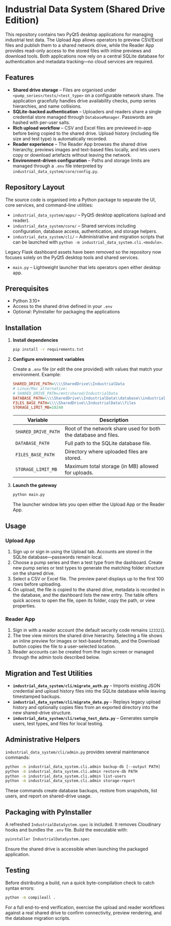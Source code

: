 # Industrial Data System (Shared Drive Edition)

This repository contains two PyQt5 desktop applications for managing
industrial test data. The Upload App allows operators to preview CSV/Excel
files and publish them to a shared network drive, while the Reader App provides
read-only access to the stored files with inline previews and download tools.
Both applications now rely on a central SQLite database for authentication and
metadata tracking—no cloud services are required.

## Features

- **Shared drive storage** – Files are organised under `<pump_series>/tests/<test_type>`
  on a configurable network share. The application gracefully handles drive
  availability checks, pump series hierarchies, and name collisions.
- **SQLite-backed authentication** – Uploaders and readers share a single
  credential store managed through `DatabaseManager`. Passwords are hashed with
  per-user salts.
- **Rich upload workflow** – CSV and Excel files are previewed in-app before
  being copied to the shared drive. Upload history (including file size and
  test type) is automatically recorded.
- **Reader experience** – The Reader App browses the shared drive hierarchy,
  previews images and text-based files locally, and lets users copy or download
  artefacts without leaving the network.
- **Environment-driven configuration** – Paths and storage limits are managed
  through a `.env` file interpreted by `industrial_data_system/core/config.py`.

## Repository Layout

The source code is organised into a Python package to separate the UI, core
services, and command-line utilities:

- `industrial_data_system/apps/` – PyQt5 desktop applications (upload and reader).
- `industrial_data_system/core/` – Shared services including configuration,
  database access, authentication, and storage helpers.
- `industrial_data_system/cli/` – Administrative and migration scripts that can
  be launched with `python -m industrial_data_system.cli.<module>`.

Legacy Flask dashboard assets have been removed so the repository now focuses
solely on the PyQt5 desktop tools and shared services.
- `main.py` – Lightweight launcher that lets operators open either desktop app.

## Prerequisites

- Python 3.10+
- Access to the shared drive defined in your `.env`
- Optional: PyInstaller for packaging the applications

## Installation

1. **Install dependencies**
   ```bash
   pip install -r requirements.txt
   ```

2. **Configure environment variables**

   Create a `.env` file (or edit the one provided) with values that match your
   environment. Example:

   ```ini
   SHARED_DRIVE_PATH=\\\\SharedDrive\\IndustrialData
   # Linux/Mac alternative:
   # SHARED_DRIVE_PATH=/mnt/shared/IndustrialData
   DATABASE_PATH=\\\\SharedDrive\\IndustrialData\\database\\industrial_data.db
   FILES_BASE_PATH=\\\\SharedDrive\\IndustrialData\\files
   STORAGE_LIMIT_MB=10240
   ```

   | Variable | Description |
   | --- | --- |
   | `SHARED_DRIVE_PATH` | Root of the network share used for both the database and files. |
   | `DATABASE_PATH` | Full path to the SQLite database file. |
   | `FILES_BASE_PATH` | Directory where uploaded files are stored. |
   | `STORAGE_LIMIT_MB` | Maximum total storage (in MB) allowed for uploads. |

3. **Launch the gateway**
   ```bash
   python main.py
   ```
   The launcher window lets you open either the Upload App or the Reader App.

## Usage

### Upload App

1. Sign up or sign in using the Upload tab. Accounts are stored in the SQLite
   database—passwords remain local.
2. Choose a pump series and then a test type from the dashboard. Create new
   pump series or test types to generate the matching folder structure on the
   shared drive.
3. Select a CSV or Excel file. The preview panel displays up to the first 100
   rows before uploading.
4. On upload, the file is copied to the shared drive, metadata is recorded in
   the database, and the dashboard lists the new entry. The table offers quick
   access to open the file, open its folder, copy the path, or view properties.

### Reader App

1. Sign in with a reader account (the default security code remains `123321`).
2. The tree view mirrors the shared drive hierarchy. Selecting a file shows an
   inline preview for images or text-based formats, and the Download button
   copies the file to a user-selected location.
3. Reader accounts can be created from the login screen or managed through the
   admin tools described below.

## Migration and Test Utilities

- **`industrial_data_system/cli/migrate_auth.py`** – Imports existing JSON credential and upload history
  files into the SQLite database while leaving timestamped backups.
- **`industrial_data_system/cli/migrate_data.py`** – Replays legacy upload history and optionally copies
  files from an exported directory into the new shared-drive structure.
- **`industrial_data_system/cli/setup_test_data.py`** – Generates sample users, test types, and files for
  local testing.

## Administrative Helpers

`industrial_data_system/cli/admin.py` provides several maintenance commands:

```bash
python -m industrial_data_system.cli.admin backup-db [--output PATH]
python -m industrial_data_system.cli.admin restore-db PATH
python -m industrial_data_system.cli.admin list-users
python -m industrial_data_system.cli.admin storage-report
```

These commands create database backups, restore from snapshots, list users, and
report on shared-drive usage.

## Packaging with PyInstaller

A refreshed `IndustrialDataSystem.spec` is included. It removes Cloudinary
hooks and bundles the `.env` file. Build the executable with:

```bash
pyinstaller IndustrialDataSystem.spec
```

Ensure the shared drive is accessible when launching the packaged application.

## Testing

Before distributing a build, run a quick byte-compilation check to catch syntax
errors:

```bash
python -m compileall .
```

For a full end-to-end verification, exercise the upload and reader workflows
against a real shared drive to confirm connectivity, preview rendering, and the
database migration scripts.


